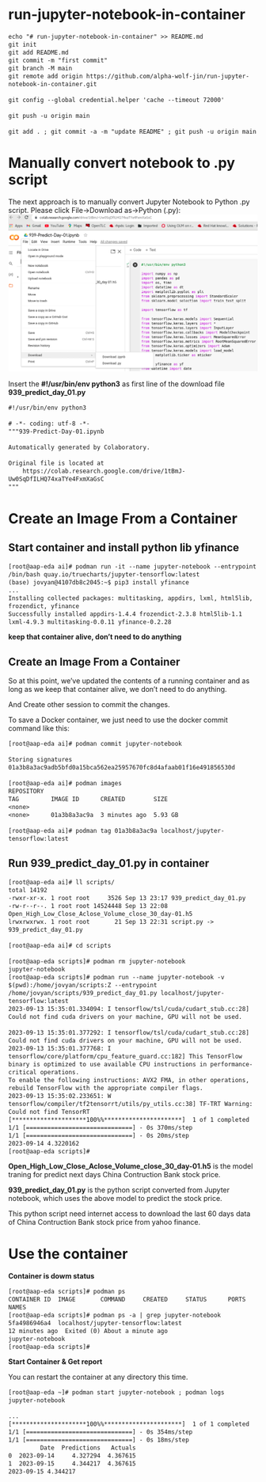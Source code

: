 # run-jupyter-notebook-in-container

```
echo "# run-jupyter-notebook-in-container" >> README.md
git init
git add README.md
git commit -m "first commit"
git branch -M main
git remote add origin https://github.com/alpha-wolf-jin/run-jupyter-notebook-in-container.git

git config --global credential.helper 'cache --timeout 72000'

git push -u origin main

git add . ; git commit -a -m "update README" ; git push -u origin main
```


# Manually convert notebook to .py script
The next approach is to manually convert Jupyter Notebook to Python .py script. Please click File->Download as->Python (.py):
![SSO](images/jupyter-01.png)

Insert the **#!/usr/bin/env python3** as first line of the download file **939_predict_day_01.py**
```
#!/usr/bin/env python3

# -*- coding: utf-8 -*-
"""939-Predict-Day-01.ipynb

Automatically generated by Colaboratory.

Original file is located at
    https://colab.research.google.com/drive/1tBmJ-Uw0SqDfILHQ74xaTYe4FxmXaGsC
"""
```

# Create an Image From a Container

## Start container and install python lib yfinance
```
[root@aap-eda ai]# podman run -it --name jupyter-notebook --entrypoint /bin/bash quay.io/truecharts/jupyter-tensorflow:latest
(base) jovyan@4107db8c2045:~$ pip3 install yfinance
...
Installing collected packages: multitasking, appdirs, lxml, html5lib, frozendict, yfinance
Successfully installed appdirs-1.4.4 frozendict-2.3.8 html5lib-1.1 lxml-4.9.3 multitasking-0.0.11 yfinance-0.2.28
```

**keep that container alive, don’t need to do anything**

## Create an Image From a Container

So at this point, we’ve updated the contents of a running container and as long as we keep that container alive, we don’t need to do anything.

And Create other session to commit the changes.

To save a Docker container, we just need to use the docker commit command like this:

```
[root@aap-eda ai]# podman commit jupyter-notebook

Storing signatures
01a3b8a3ac9adb5bfd0a15bca562ea25957670fc8d4afaab01f16e491856530d

[root@aap-eda ai]# podman images
REPOSITORY                                                            TAG         IMAGE ID      CREATED        SIZE
<none>                                                                <none>      01a3b8a3ac9a  3 minutes ago  5.93 GB

[root@aap-eda ai]# podman tag 01a3b8a3ac9a localhost/jupyter-tensorflow:latest
```

## Run **939_predict_day_01.py** in container

```
[root@aap-eda ai]# ll scripts/
total 14192
-rwxr-xr-x. 1 root root     3526 Sep 13 23:17 939_predict_day_01.py
-rw-r--r--. 1 root root 14524448 Sep 13 22:08 Open_High_Low_Close_Aclose_Volume_close_30_day-01.h5
lrwxrwxrwx. 1 root root       21 Sep 13 22:31 script.py -> 939_predict_day_01.py

[root@aap-eda ai]# cd scripts

[root@aap-eda scripts]# podman rm jupyter-notebook
jupyter-notebook
[root@aap-eda scripts]# podman run --name jupyter-notebook -v $(pwd):/home/jovyan/scripts:Z --entrypoint /home/jovyan/scripts/939_predict_day_01.py localhost/jupyter-tensorflow:latest
2023-09-13 15:35:01.334094: I tensorflow/tsl/cuda/cudart_stub.cc:28] Could not find cuda drivers on your machine, GPU will not be used.

2023-09-13 15:35:01.377292: I tensorflow/tsl/cuda/cudart_stub.cc:28] Could not find cuda drivers on your machine, GPU will not be used.
2023-09-13 15:35:01.377768: I tensorflow/core/platform/cpu_feature_guard.cc:182] This TensorFlow binary is optimized to use available CPU instructions in performance-critical operations.
To enable the following instructions: AVX2 FMA, in other operations, rebuild TensorFlow with the appropriate compiler flags.
2023-09-13 15:35:02.233651: W tensorflow/compiler/tf2tensorrt/utils/py_utils.cc:38] TF-TRT Warning: Could not find TensorRT
[*********************100%%**********************]  1 of 1 completed
1/1 [==============================] - 0s 370ms/step
1/1 [==============================] - 0s 20ms/step
2023-09-14 4.3220162
[root@aap-eda scripts]# 

```

**Open_High_Low_Close_Aclose_Volume_close_30_day-01.h5** is the model traning for predict next days China Contruction Bank stock price.

**939_predict_day_01.py** is the python script converted from Jupyter notebook, which uses the above model to predict the stock price.

This python script need internet access to download the last 60 days data of China Contruction Bank stock price from yahoo finance.

# Use the container

**Container is dowm status**
```
[root@aap-eda scripts]# podman ps 
CONTAINER ID  IMAGE       COMMAND     CREATED     STATUS      PORTS       NAMES
[root@aap-eda scripts]# podman ps -a | grep jupyter-notebook
5fa4986946a4  localhost/jupyter-tensorflow:latest                                                        12 minutes ago  Exited (0) About a minute ago                                                  jupyter-notebook
[root@aap-eda scripts]# 
```

**Start Container & Get report**

You can restart the container at any directory this time.

```
[root@aap-eda ~]# podman start jupyter-notebook ; podman logs  jupyter-notebook

...
[*********************100%%**********************]  1 of 1 completed
1/1 [==============================] - 0s 354ms/step
1/1 [==============================] - 0s 18ms/step
         Date  Predictions   Actuals
0  2023-09-14     4.327294  4.367615
1  2023-09-15     4.344217  4.367615
2023-09-15 4.344217
````
